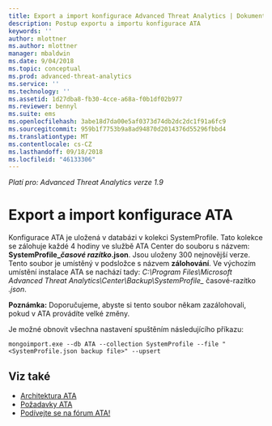 ```yaml
---
title: Export a import konfigurace Advanced Threat Analytics | Dokumentace Microsoftu
description: Postup exportu a importu konfigurace ATA
keywords: ''
author: mlottner
ms.author: mlottner
manager: mbaldwin
ms.date: 9/04/2018
ms.topic: conceptual
ms.prod: advanced-threat-analytics
ms.service: ''
ms.technology: ''
ms.assetid: 1d27dba8-fb30-4cce-a68a-f0b1df02b977
ms.reviewer: bennyl
ms.suite: ems
ms.openlocfilehash: 3abe18d7da00e5af0373d74db2dc2dc1f91a6fc9
ms.sourcegitcommit: 959b1f7753b9a8ad94870d2014376d55296fbbd4
ms.translationtype: MT
ms.contentlocale: cs-CZ
ms.lasthandoff: 09/18/2018
ms.locfileid: "46133306"
---
```

*Platí pro: Advanced Threat Analytics verze 1.9*



# <a name="export-and-import-the-ata-configuration"></a>Export a import konfigurace ATA
Konfigurace ATA je uložená v databázi v kolekci SystemProfile.
Tato kolekce se zálohuje každé 4 hodiny ve službě ATA Center do souboru s názvem: **SystemProfile_*časové razítko*.json**. Jsou uloženy 300 nejnovější verze.
Tento soubor je umístěný v podsložce s názvem **zálohování**. Ve výchozím umístění instalace ATA se nachází tady: *C:\Program Files\Microsoft Advanced Threat Analytics\Center\Backup\SystemProfile_* časové-razítko *.json*. 

**Poznámka:** Doporučujeme, abyste si tento soubor někam zazálohovali, pokud v ATA provádíte velké změny.

Je možné obnovit všechna nastavení spuštěním následujícího příkazu:

`mongoimport.exe --db ATA --collection SystemProfile --file "<SystemProfile.json backup file>" --upsert`

## <a name="see-also"></a>Viz také
- [Architektura ATA](ata-architecture.md)
- [Požadavky ATA](ata-prerequisites.md)
- [Podívejte se na fórum ATA!](https://social.technet.microsoft.com/Forums/security/home?forum=mata)

